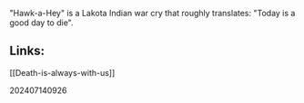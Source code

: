 "Hawk-a-Hey" is a Lakota Indian war cry that roughly translates: "Today is a good day to die".


## Links: 

[[Death-is-always-with-us]]

202407140926
